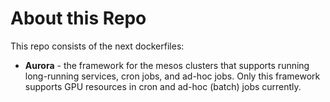 # About this Repo

This repo consists of the next dockerfiles:
- **Aurora** - the framework for the mesos clusters that supports running long-running services, cron jobs, and ad-hoc jobs. Only this framework supports GPU resources in cron and ad-hoc (batch) jobs currently.
